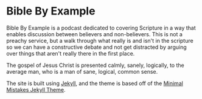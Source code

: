 # Bible By Example

Bible By Example is a podcast dedicated to covering Scripture in a way that enables discussion between believers and non-believers. This is not a preachy service, but a walk through what really is and isn't in the scripture so we can have a constructive debate and not get distracted by arguing over things that aren't really there in the first place.

The gospel of Jesus Christ is presented calmly, sanely, logically, to the average man, who is a man of sane, logical, common sense.

The site is built using [Jekyll](https://jekyllrb.com/), and the theme is based off of the [Minimal Mistakes Jekyll Theme](https://mmistakes.github.io/minimal-mistakes/).